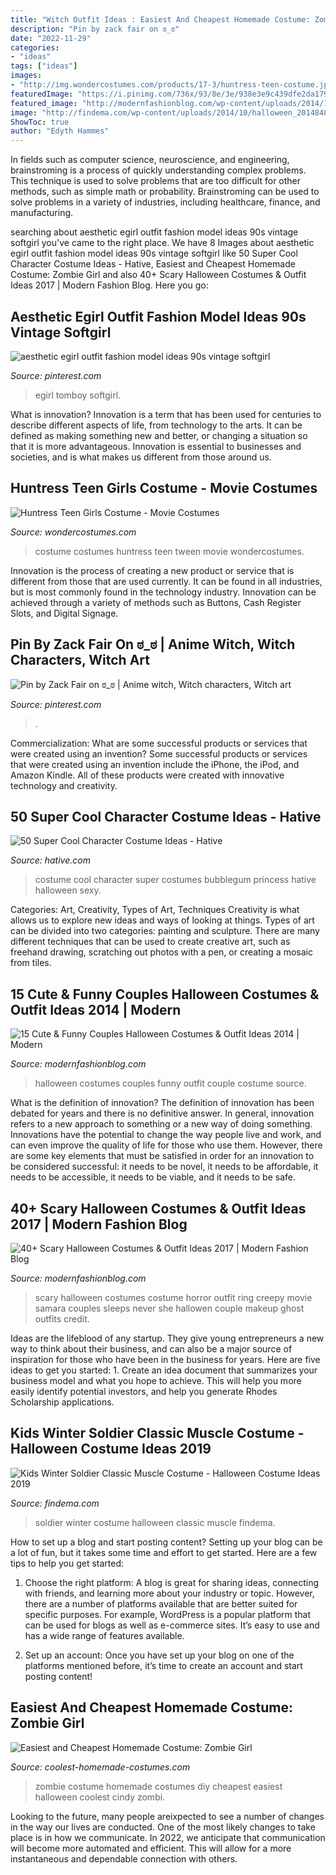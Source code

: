 ```yaml
---
title: "Witch Outfit Ideas : Easiest And Cheapest Homemade Costume: Zombie Girl"
description: "Pin by zack fair on ಠ_ಠ"
date: "2022-11-29"
categories:
- "ideas"
tags: ["ideas"]
images:
- "http://img.wondercostumes.com/products/17-3/huntress-teen-costume.jpg"
featuredImage: "https://i.pinimg.com/736x/93/8e/3e/938e3e9c439dfe2da179696cfd271a49.jpg"
featured_image: "http://modernfashionblog.com/wp-content/uploads/2014/10/15-Cute-Funny-Couples-Halloween-Costumes-Outfit-Ideas-2014-7.jpg"
image: "http://findema.com/wp-content/uploads/2014/10/halloween_20148486.jpg"
ShowToc: true
author: "Edyth Hammes"
---
```



In fields such as computer science, neuroscience, and engineering, brainstroming is a process of quickly understanding complex problems. This technique is used to solve problems that are too difficult for other methods, such as simple math or probability. Brainstroming can be used to solve problems in a variety of industries, including healthcare, finance, and manufacturing.

	

		
searching about aesthetic egirl outfit fashion model ideas 90s vintage softgirl you've came to the right place. We have 8 Images about aesthetic egirl outfit fashion model ideas 90s vintage softgirl like 50 Super Cool Character Costume Ideas - Hative, Easiest and Cheapest Homemade Costume: Zombie Girl and also 40+ Scary Halloween Costumes &amp; Outfit Ideas 2017 | Modern Fashion Blog. Here you go:
		
    
## Aesthetic Egirl Outfit Fashion Model Ideas 90s Vintage Softgirl

<img loading=lazy src="https://i.pinimg.com/736x/93/8e/3e/938e3e9c439dfe2da179696cfd271a49.jpg" onerror="this.onerror=null;this.src='https://tse2.mm.bing.net/th?id=OIP.81F72F1tjtg2sP-8kRMGAwHaNK&amp;pid=15.1';" alt="aesthetic egirl outfit fashion model ideas 90s vintage softgirl">

_Source: pinterest.com_

>egirl tomboy softgirl. 

	

What is innovation?
Innovation is a term that has been used for centuries to describe different aspects of life, from technology to the arts. It can be defined as making something new and better, or changing a situation so that it is more advantageous. Innovation is essential to businesses and societies, and is what makes us different from those around us.

    
## Huntress Teen Girls Costume - Movie Costumes

<img loading=lazy src="http://img.wondercostumes.com/products/17-3/huntress-teen-costume.jpg" onerror="this.onerror=null;this.src='https://tse4.mm.bing.net/th?id=OIP.uyMs8pa58_OYlOvoGGygegHaKX&amp;pid=15.1';" alt="Huntress Teen Girls Costume - Movie Costumes">

_Source: wondercostumes.com_

>costume costumes huntress teen tween movie wondercostumes. 

	

Innovation is the process of creating a new product or service that is different from those that are used currently. It can be found in all industries, but is most commonly found in the technology industry. Innovation can be achieved through a variety of methods such as Buttons, Cash Register Slots, and Digital Signage.

    
## Pin By Zack Fair On ಠ_ಠ | Anime Witch, Witch Characters, Witch Art

<img loading=lazy src="https://i.pinimg.com/736x/e4/22/a3/e422a3862d1e31f131628c84cf91e65e.jpg" onerror="this.onerror=null;this.src='https://tse4.mm.bing.net/th?id=OIP.OfT1J8_7ammIXNkR0q_4-gHaKd&amp;pid=15.1';" alt="Pin by Zack Fair on ಠ_ಠ | Anime witch, Witch characters, Witch art">

_Source: pinterest.com_

>. 

	

Commercialization: What are some successful products or services that were created using an invention?
Some successful products or services that were created using an invention include the iPhone, the iPod, and Amazon Kindle. All of these products were created with innovative technology and creativity.

    
## 50 Super Cool Character Costume Ideas - Hative

<img loading=lazy src="https://hative.com/wp-content/uploads/2014/10/super-cool-costume-ideas/28-princess-bubblegum-costume.jpg" onerror="this.onerror=null;this.src='https://tse1.mm.bing.net/th?id=OIP.M5uw8QHf6Fz8aovbRvGWqwHaJ4&amp;pid=15.1';" alt="50 Super Cool Character Costume Ideas - Hative">

_Source: hative.com_

>costume cool character super costumes bubblegum princess hative halloween sexy. 

	

Categories: Art, Creativity, Types of Art, Techniques
Creativity is what allows us to explore new ideas and ways of looking at things. Types of art can be divided into two categories: painting and sculpture. There are many different techniques that can be used to create creative art, such as freehand drawing, scratching out photos with a pen, or creating a mosaic from tiles.

    
## 15 Cute &amp; Funny Couples Halloween Costumes &amp; Outfit Ideas 2014 | Modern

<img loading=lazy src="http://modernfashionblog.com/wp-content/uploads/2014/10/15-Cute-Funny-Couples-Halloween-Costumes-Outfit-Ideas-2014-7.jpg" onerror="this.onerror=null;this.src='https://tse1.mm.bing.net/th?id=OIP.qKD626k3tBxvcA_l7urYnwHaLx&amp;pid=15.1';" alt="15 Cute &amp; Funny Couples Halloween Costumes &amp; Outfit Ideas 2014 | Modern">

_Source: modernfashionblog.com_

>halloween costumes couples funny outfit couple costume source. 

	

What is the definition of innovation?
The definition of innovation has been debated for years and there is no definitive answer. In general, innovation refers to a new approach to something or a new way of doing something. Innovations have the potential to change the way people live and work, and can even improve the quality of life for those who use them. However, there are some key elements that must be satisfied in order for an innovation to be considered successful: it needs to be novel, it needs to be affordable, it needs to be accessible, it needs to be viable, and it needs to be safe.

    
## 40+ Scary Halloween Costumes &amp; Outfit Ideas 2017 | Modern Fashion Blog

<img loading=lazy src="http://modernfashionblog.com/wp-content/uploads/2017/07/40-Scary-Halloween-Costumes-Outfit-Ideas-2017-17.jpg" onerror="this.onerror=null;this.src='https://tse2.mm.bing.net/th?id=OIP.2Eob9g5glCQrfmcdjC6QmAAAAA&amp;pid=15.1';" alt="40+ Scary Halloween Costumes &amp; Outfit Ideas 2017 | Modern Fashion Blog">

_Source: modernfashionblog.com_

>scary halloween costumes costume horror outfit ring creepy movie samara couples sleeps never she hallowen couple makeup ghost outfits credit. 

	

Ideas are the lifeblood of any startup. They give young entrepreneurs a new way to think about their business, and can also be a major source of inspiration for those who have been in the business for years. Here are five ideas to get you started: 1. Create an idea document that summarizes your business model and what you hope to achieve. This will help you more easily identify potential investors, and help you generate Rhodes Scholarship applications. 
    
## Kids Winter Soldier Classic Muscle Costume - Halloween Costume Ideas 2019

<img loading=lazy src="http://findema.com/wp-content/uploads/2014/10/halloween_20148486.jpg" onerror="this.onerror=null;this.src='https://tse3.mm.bing.net/th?id=OIP.SjAIOPLXw5siFc_41h_P7wHaKl&amp;pid=15.1';" alt="Kids Winter Soldier Classic Muscle Costume - Halloween Costume Ideas 2019">

_Source: findema.com_

>soldier winter costume halloween classic muscle findema. 

	

How to set up a blog and start posting content?
Setting up your blog can be a lot of fun, but it takes some time and effort to get started. Here are a few tips to help you get started:
1. Choose the right platform: A blog is great for sharing ideas, connecting with friends, and learning more about your industry or topic. However, there are a number of platforms available that are better suited for specific purposes. For example, WordPress is a popular platform that can be used for blogs as well as e-commerce sites. It’s easy to use and has a wide range of features available.

2. Set up an account: Once you have set up your blog on one of the platforms mentioned before, it’s time to create an account and start posting content!

    
## Easiest And Cheapest Homemade Costume: Zombie Girl

<img loading=lazy src="http://www.coolest-homemade-costumes.com/files/2013/10/zombi-car-crash-vic-79363-e1382941747558-450x800.jpg" onerror="this.onerror=null;this.src='https://tse3.mm.bing.net/th?id=OIP.uOp2YFBNg4CGOYF2I-eUXAAAAA&amp;pid=15.1';" alt="Easiest and Cheapest Homemade Costume: Zombie Girl">

_Source: coolest-homemade-costumes.com_

>zombie costume homemade costumes diy cheapest easiest halloween coolest cindy zombi. 

	

Looking to the future, many people areixpected to see a number of changes in the way our lives are conducted. One of the most likely changes to take place is in how we communicate. In 2022, we anticipate that communication will become more automated and efficient. This will allow for a more instantaneous and dependable connection with others.

